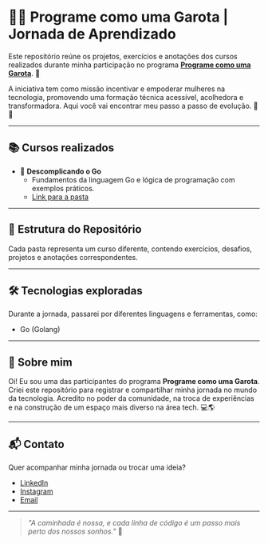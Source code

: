 # 👩‍💻 Programe como uma Garota | Jornada de Aprendizado

Este repositório reúne os projetos, exercícios e anotações dos cursos realizados durante minha participação no programa **[Programe como uma Garota](https://programecomoumagarota.com/)**. 💜

A iniciativa tem como missão incentivar e empoderar mulheres na tecnologia, promovendo uma formação técnica acessível, acolhedora e transformadora. Aqui você vai encontrar meu passo a passo de evolução. 🚀✨

---

## 📚 Cursos realizados

- 📘 **Descomplicando o Go**
  - Fundamentos da linguagem Go e lógica de programação com exemplos práticos.
  - [Link para a pasta](./descomplicando-go)

<!-- Exemplo para futuros cursos -->
<!-- 
- 🌐 **Explorando o Front-End**
  - HTML, CSS e JavaScript na criação de interfaces web.
  - [Link para a pasta](./explorando-front-end)
-->

---

## 📂 Estrutura do Repositório

Cada pasta representa um curso diferente, contendo exercícios, desafios, projetos e anotações correspondentes.

---

## 🛠️ Tecnologias exploradas

Durante a jornada, passarei por diferentes linguagens e ferramentas, como:

- Go (Golang)

---

## 🌱 Sobre mim

Oi! Eu sou uma das participantes do programa **Programe como uma Garota**. Criei este repositório para registrar e compartilhar minha jornada no mundo da tecnologia. Acredito no poder da comunidade, na troca de experiências e na construção de um espaço mais diverso na área tech. 💻🌎

---

## 📬 Contato

Quer acompanhar minha jornada ou trocar uma ideia?

- [LinkedIn](https://www.linkedin.com/in/falk-dev/)
- [Instagram](https://instagram.com/falk.dev)
- [Email](mailto:mychelleketlen04@gmail.com)

---

> _"A caminhada é nossa, e cada linha de código é um passo mais perto dos nossos sonhos."_ 💜
